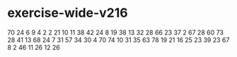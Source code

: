 # exercise-wide-v216
70
24
6
9
4
2
2
21
10
11
38
42
24
8
19
38
13
32
28
66
23
37
2
67
28
60
73
28
41
13
68
24
7
31
57
34
30
4
70
74
10
31
35
63
78
19
21
16
25
23
39
23
67
8
2
46
11
26
12
26
